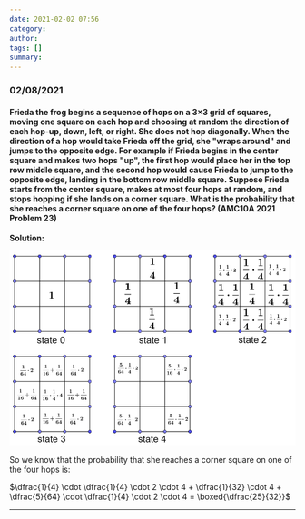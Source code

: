 ```yaml
---
date: 2021-02-02 07:56
category:
author:
tags: []
summary:
---
```


### 02/08/2021

#### Frieda the frog begins a sequence of hops on a 3×3 grid of squares, moving one square on each hop and choosing at random the direction of each hop-up, down, left, or right. She does not hop diagonally. When the direction of a hop would take Frieda off the grid, she "wraps around" and jumps to the opposite edge. For example if Frieda begins in the center square and makes two hops "up", the first hop would place her in the top row middle square, and the second hop would cause Frieda to jump to the opposite edge, landing in the bottom row middle square. Suppose Frieda starts from the center square, makes at most four hops at random, and stops hopping if she lands on a corner square. What is the probability that she reaches a corner square on one of the four hops? **(AMC10A 2021 Problem 23)**

**Solution:**

![image-20210208035900116](/assets/images/2021-02/image-20210208035900116.png)

So we know that the probability that she reaches a corner square on one of the four hops is:

$\dfrac{1}{4} \cdot \dfrac{1}{4} \cdot 2 \cdot 4 + \dfrac{1}{32} \cdot 4 + \dfrac{5}{64} \cdot \dfrac{1}{4} \cdot 2 \cdot 4 = \boxed{\dfrac{25}{32}}$

---

